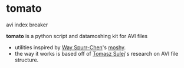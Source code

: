 # tomato
avi index breaker

**tomato** is a python script and datamoshing kit for AVI files 
- utilities inspired by [Way Spurr-Chen](https://github.com/wayspurrchen)'s [moshy](https://github.com/wayspurrchen/moshy). 
- the way it works is based off of [Tomasz Sulej](https://github.com/tsulej)'s research on AVI file structure.


